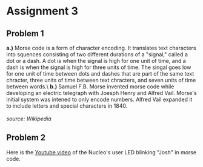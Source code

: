 # **Assignment 3**

## Problem 1
**a.)** Morse code is a form of character encoding. It translates text characters into squences consisting of two different durations of a "signal," called a dot or a dash. A dot is when the signal is high for one unit
of time, and a dash is when the signal is high for three units of time. The singal goes low for one unit of time between dots and dashes that are part of the same text chracter, three units of time between text chracters, 
and seven units of time between words.\\
**b.)** Samuel F.B. Morse invented morse code while developing an electric telegraph with Joesph Henry and Alfred Vail. Morse's initial system was intened to only encode numbers. Alfred Vail expanded it to include letters 
and special characters in 1840.\
\
*source: Wikipedia*

## Problem 2
Here is the [Youtube video](https://www.youtube.com/watch?v=T5-8W5OQV48) of the Nucleo's user LED blinking "Josh" in morse code.
